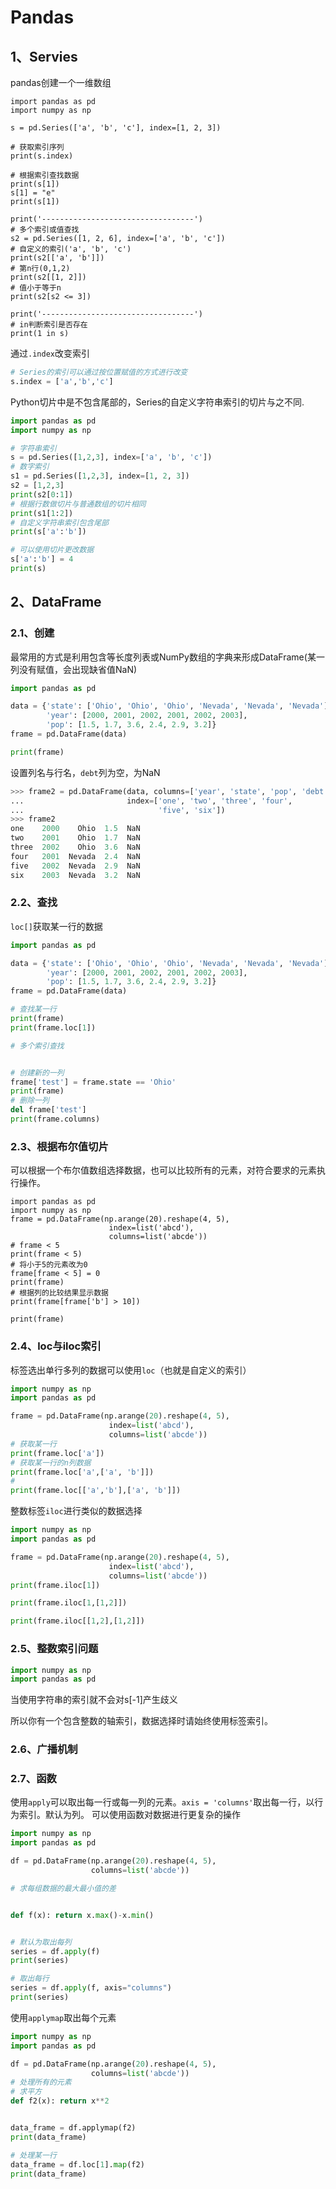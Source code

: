 # Pandas

## 1、Servies

pandas创建一个一维数组

```python{cmd}
import pandas as pd
import numpy as np

s = pd.Series(['a', 'b', 'c'], index=[1, 2, 3])

# 获取索引序列
print(s.index)

# 根据索引查找数据
print(s[1])
s[1] = "e"
print(s[1])

print('----------------------------------')
# 多个索引或值查找
s2 = pd.Series([1, 2, 6], index=['a', 'b', 'c'])
# 自定义的索引('a', 'b', 'c')
print(s2[['a', 'b']])
# 第n行(0,1,2)
print(s2[[1, 2]])
# 值小于等于n
print(s2[s2 <= 3])

print('----------------------------------')
# in判断索引是否存在
print(1 in s)

```

通过`.index`改变索引

```python
# Series的索引可以通过按位置赋值的方式进行改变
s.index = ['a','b','c']
```

Python切片中是不包含尾部的，Series的自定义字符串索引的切片与之不同.

```python {cmd}
import pandas as pd
import numpy as np

# 字符串索引
s = pd.Series([1,2,3], index=['a', 'b', 'c'])
# 数字索引
s1 = pd.Series([1,2,3], index=[1, 2, 3])
s2 = [1,2,3]
print(s2[0:1])
# 根据行数做切片与普通数组的切片相同
print(s1[1:2])
# 自定义字符串索引包含尾部
print(s['a':'b'])

# 可以使用切片更改数据
s['a':'b'] = 4
print(s)
```

## 2、DataFrame

### 2.1、创建

最常用的方式是利用包含等长度列表或NumPy数组的字典来形成DataFrame(某一列没有赋值，会出现缺省值NaN)

```python {cmd}
import pandas as pd

data = {'state': ['Ohio', 'Ohio', 'Ohio', 'Nevada', 'Nevada', 'Nevada'],
        'year': [2000, 2001, 2002, 2001, 2002, 2003],
        'pop': [1.5, 1.7, 3.6, 2.4, 2.9, 3.2]}
frame = pd.DataFrame(data)

print(frame)
```

设置列名与行名，`debt`列为空，为NaN

```python
>>> frame2 = pd.DataFrame(data, columns=['year', 'state', 'pop', 'debt'],
...                       index=['one', 'two', 'three', 'four',
...                              'five', 'six'])
>>> frame2
one    2000    Ohio  1.5  NaN
two    2001    Ohio  1.7  NaN
three  2002    Ohio  3.6  NaN
four   2001  Nevada  2.4  NaN
five   2002  Nevada  2.9  NaN
six    2003  Nevada  3.2  NaN
```

### 2.2、查找

`loc[]`获取某一行的数据

```python {cmd}
import pandas as pd

data = {'state': ['Ohio', 'Ohio', 'Ohio', 'Nevada', 'Nevada', 'Nevada'],
        'year': [2000, 2001, 2002, 2001, 2002, 2003],
        'pop': [1.5, 1.7, 3.6, 2.4, 2.9, 3.2]}
frame = pd.DataFrame(data)

# 查找某一行
print(frame)
print(frame.loc[1])

# 多个索引查找


# 创建新的一列
frame['test'] = frame.state == 'Ohio'
print(frame)
# 删除一列
del frame['test']
print(frame.columns)
```

### 2.3、根据布尔值切片

可以根据一个布尔值数组选择数据，也可以比较所有的元素，对符合要求的元素执行操作。

```python{cmd}
import pandas as pd
import numpy as np
frame = pd.DataFrame(np.arange(20).reshape(4, 5),
                      index=list('abcd'),
                      columns=list('abcde'))
# frame < 5
print(frame < 5)
# 将小于5的元素改为0
frame[frame < 5] = 0
print(frame)
# 根据列的比较结果显示数据
print(frame[frame['b'] > 10])

print(frame)
```

### 2.4、loc与iloc索引

标签选出单行多列的数据可以使用`loc`（也就是自定义的索引）

```python {cmd}
import numpy as np
import pandas as pd

frame = pd.DataFrame(np.arange(20).reshape(4, 5),
                      index=list('abcd'),
                      columns=list('abcde'))
# 获取某一行
print(frame.loc['a'])
# 获取某一行的n列数据
print(frame.loc['a',['a', 'b']])
# 
print(frame.loc[['a','b'],['a', 'b']])
```

整数标签`iloc`进行类似的数据选择

```python {cmd}
import numpy as np
import pandas as pd

frame = pd.DataFrame(np.arange(20).reshape(4, 5),
                      index=list('abcd'),
                      columns=list('abcde'))
print(frame.iloc[1])

print(frame.iloc[1,[1,2]])

print(frame.iloc[[1,2],[1,2]])
```

### 2.5、整数索引问题

```python
import numpy as np
import pandas as pd


```
当使用字符串的索引就不会对s[-1]产生歧义

所以你有一个包含整数的轴索引，数据选择时请始终使用标签索引。

### 2.6、广播机制

### 2.7、函数

使用`apply`可以取出每一行或每一列的元素。`axis = 'columns'`取出每一行，以行为索引。默认为列。
可以使用函数对数据进行更复杂的操作

```python {cmd}
import numpy as np
import pandas as pd

df = pd.DataFrame(np.arange(20).reshape(4, 5),
                  columns=list('abcde'))

# 求每组数据的最大最小值的差


def f(x): return x.max()-x.min()


# 默认为取出每列
series = df.apply(f)
print(series)

# 取出每行
series = df.apply(f, axis="columns")
print(series)
```

使用`applymap`取出每个元素

```python {cmd}
import numpy as np
import pandas as pd

df = pd.DataFrame(np.arange(20).reshape(4, 5),
                  columns=list('abcde'))
# 处理所有的元素
# 求平方
def f2(x): return x**2


data_frame = df.applymap(f2)
print(data_frame)

# 处理某一行
data_frame = df.loc[1].map(f2)
print(data_frame)
```